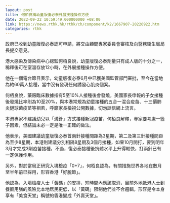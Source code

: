 ```yaml
---
layout: post
title: 何栢良稱幼童版復必泰外展接種操作方便
date: 2022-09-22 10:59:49.000000000 +08:00
link: https://news.rthk.hk/rthk/ch/component/k2/1667907-20220922.htm
categories: rthk
---
```


政府已收到幼童版復必泰認可申請，將交由顧問專家委員會審核及向醫務衞生局局長提交意見。

港大感染及傳染病中心總監何栢良說，幼童版復必泰劑量只有成人版的十分之一，稀釋後可在室溫存放12小時，在外展接種操作方便。

他在一個電台節目表示，幼童版復必泰6月中已獲美國監管部門審批，至今在當地為約60萬人接種，當中沒有發現任何誘發心肌炎個案。

何栢良說，藥廠臨床數據指有5至10%人接種後會發燒，美國家長申報的子女接種後發燒比率則為10至20%，與本港常規為幼童接種的五合一混合疫苗、十三價肺炎鏈球菌疫苗等相若，呼籲家長檢視公開數據，切勿誤信網上流言。

本港專家不建議幼兒以「溝針」方式接種新冠疫苗，何栢良解釋，專家要考慮一籃子因素，但結論未必一定是唯一正確的做法。

他表示，美國建議幼童版復必泰首兩針接種間距為3星期，第二及第三針接種間距為至少8星期，本港則建議分別相隔8星期及3個月接種，如果10月開打，要到明年3月才完成3劑疫苗接種，不過，復必泰接種後抗體水平上升得較快，打兩針已有一定保護作用。

另外，對於當局正研究入境檢疫「0+7」，何栢良認為，有關措施世界各地在數月至半年前已採用，形容香港「好脫節」。

他認為，入境檢疫人士「黃碼」的安排，短時間內應該取消，目前外地抵港人士到餐廳用膳的風險比本地居民更低，以「黃碼」限制他們並不合邏輯，形容是令本身享有「美食天堂」稱號的香港變成「外賣天堂」。
